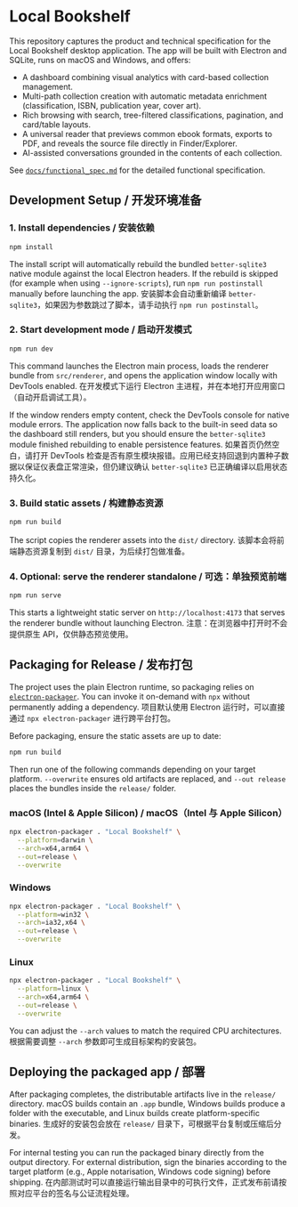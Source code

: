 # Local Bookshelf

This repository captures the product and technical specification for the Local Bookshelf desktop application. The app will be built with Electron and SQLite, runs on macOS and Windows, and offers:

- A dashboard combining visual analytics with card-based collection management.
- Multi-path collection creation with automatic metadata enrichment (classification, ISBN, publication year, cover art).
- Rich browsing with search, tree-filtered classifications, pagination, and card/table layouts.
- A universal reader that previews common ebook formats, exports to PDF, and reveals the source file directly in Finder/Explorer.
- AI-assisted conversations grounded in the contents of each collection.

See [`docs/functional_spec.md`](docs/functional_spec.md) for the detailed functional specification.

## Development Setup / 开发环境准备

### 1. Install dependencies / 安装依赖

```bash
npm install
```

The install script will automatically rebuild the bundled `better-sqlite3` native module against the local Electron headers. If the rebuild is skipped (for example when using `--ignore-scripts`), run `npm run postinstall` manually before launching the app. 安装脚本会自动重新编译 `better-sqlite3`，如果因为参数跳过了脚本，请手动执行 `npm run postinstall`。

### 2. Start development mode / 启动开发模式

```bash
npm run dev
```

This command launches the Electron main process, loads the renderer bundle from `src/renderer`, and opens the application window locally with DevTools enabled. 在开发模式下运行 Electron 主进程，并在本地打开应用窗口（自动开启调试工具）。

If the window renders empty content, check the DevTools console for native module errors. The application now falls back to the built-in seed data so the dashboard still renders, but you should ensure the `better-sqlite3` module finished rebuilding to enable persistence features. 如果首页仍然空白，请打开 DevTools 检查是否有原生模块报错。应用已经支持回退到内置种子数据以保证仪表盘正常渲染，但仍建议确认 `better-sqlite3` 已正确编译以启用状态持久化。

### 3. Build static assets / 构建静态资源

```bash
npm run build
```

The script copies the renderer assets into the `dist/` directory. 该脚本会将前端静态资源复制到 `dist/` 目录，为后续打包做准备。

### 4. Optional: serve the renderer standalone / 可选：单独预览前端

```bash
npm run serve
```

This starts a lightweight static server on `http://localhost:4173` that serves the renderer bundle without launching Electron. 注意：在浏览器中打开时不会提供原生 API，仅供静态预览使用。

## Packaging for Release / 发布打包

The project uses the plain Electron runtime, so packaging relies on [`electron-packager`](https://github.com/electron/electron-packager). You can invoke it on-demand with `npx` without permanently adding a dependency. 项目默认使用 Electron 运行时，可以直接通过 `npx electron-packager` 进行跨平台打包。

Before packaging, ensure the static assets are up to date:

```bash
npm run build
```

Then run one of the following commands depending on your target platform. `--overwrite` ensures old artifacts are replaced, and `--out release` places the bundles inside the `release/` folder.

### macOS (Intel & Apple Silicon) / macOS（Intel 与 Apple Silicon）

```bash
npx electron-packager . "Local Bookshelf" \
  --platform=darwin \
  --arch=x64,arm64 \
  --out=release \
  --overwrite
```

### Windows

```bash
npx electron-packager . "Local Bookshelf" \
  --platform=win32 \
  --arch=ia32,x64 \
  --out=release \
  --overwrite
```

### Linux

```bash
npx electron-packager . "Local Bookshelf" \
  --platform=linux \
  --arch=x64,arm64 \
  --out=release \
  --overwrite
```

You can adjust the `--arch` values to match the required CPU architectures. 根据需要调整 `--arch` 参数即可生成目标架构的安装包。

## Deploying the packaged app / 部署

After packaging completes, the distributable artifacts live in the `release/` directory. macOS builds contain an `.app` bundle, Windows builds produce a folder with the executable, and Linux builds create platform-specific binaries. 生成好的安装包会放在 `release/` 目录下，可根据平台复制或压缩后分发。

For internal testing you can run the packaged binary directly from the output directory. For external distribution, sign the binaries according to the target platform (e.g., Apple notarisation, Windows code signing) before shipping. 在内部测试时可以直接运行输出目录中的可执行文件，正式发布前请按照对应平台的签名与公证流程处理。
